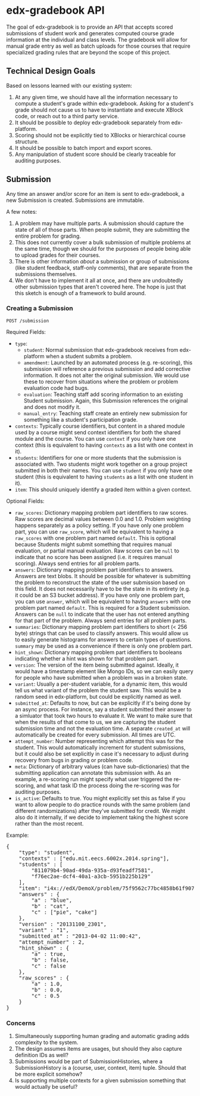 # edx-gradebook API

The goal of edx-gradebook is to provide an API that accepts scored submissions
of student work and generates computed course grade information at the
individual and class levels. The gradebook will allow for manual grade entry
as well as batch uploads for those courses that require specialized grading
rules that are beyond the scope of this project.

## Technical Design Goals

Based on lessons learned with our existing system:

1. At any given time, we should have all the information necessary to compute a
student's grade within edx-gradebook. Asking for a student's grade should not
cause us to have to instantiate and execute XBlock code, or reach out to a third
party service.
2. It should be possible to deploy edx-gradebook separately from edx-platform.
3. Scoring should not be explicitly tied to XBlocks or hierarchical course
structure.
4. It should be possible to batch import and export scores.
5. Any manipulation of student score should be clearly traceable for auditing
purposes.

## Submission

Any time an answer and/or score for an item is sent to edx-gradebook, a new
Submission is created. Submissions are immutable.

A few notes:

1. A problem may have multiple parts. A submission should capture the state of
all of those parts. When people submit, they are submitting the entire problem
for grading.
2. This does not currently cover a bulk submission of multiple problems at the
same time, though we should for the purposes of people being able to upload
grades for their courses.
3. There is other information *about* a submission or group of submissions
(like student feedback, staff-only comments), that are separate from the
submissions themselves.
4. We don't have to implement it all at once, and there are undoubtedly other
submission types that aren't covered here. The hope is just that this sketch is
enough of a framework to build around.

### Creating a Submission

`POST /submission`

Required Fields:

* `type`:
    * `student`: Normal submission that edx-gradebook receives from edx-platform
                 when a student submits a problem.
    * `amendment`: Launched by an automated process (e.g. re-scoring), this
                   submission will reference a previous submission and add
                   corrective information. It does not alter the original
                   submission. We would use these to recover from situations
                   where the problem or problem evaluation code had bugs.
    * `evaluation`: Teaching staff add scoring information to an existing
                    Student submission. Again, this Submission references the
                    original and does not modify it.
    * `manual_entry`: Teaching staff create an entirely new submission for
                      something like a student's participation grade.
* `contexts`: Typically course identifiers, but content in a shared module used
              by a course might send context identifiers for both the shared
              module and the course. You can use `context` if you only have one
              context (this is equivalent to having `contexts` as a list with
              one context in it).
* `students`: Identifiers for one or more students that the submission is
              associated with. Two students might work together on a group
              project submitted in both their names. You can use `student` if
              you only have one student (this is equivalent to having `students`
              as a list with one student in it).
* `item`: This should uniquely identify a graded item within a given context.

Optional Fields:

* `raw_scores`: Dictionary mapping problem part identifiers to raw scores. Raw
                scores are decimal values between 0.0 and 1.0. Problem weighting
                happens separately as a policy setting. If you have only one
                problem part, you can use `raw_score`, which will be equivalent
                to having a `raw_scores` with one problem part named `default`.
                This is optional because Students might submit something that
                requires manual evaluation, or partial manual evaluation. Raw
                scores can be `null` to indicate that no score has been assigned
                (i.e. it requires manual scoring). Always send entries for all
                problem parts.
* `answers`: Dictionary mapping problem part identifiers to answers. Answers are
             text blobs. It should be possible for whatever is submitting the
             problem to reconstruct the state of the user submission based on
             this field. It does not necessarily have to be the state in its
             entirety (e.g. it could be an S3 bucket address). If you have only
             one problem part, you can use `answer`, which will be equivalent
             to having `answers` with one problem part named `default`. This is
             required for a Student submission. Answers can be `null` to
             indicate that the user has not entered anything for that part of
             the problem. Always send entries for all problem parts.
* `summaries`: Dictionary mapping problem part identifiers to short (< 256 byte)
               strings that can be used to classify answers. This would allow us
               to easily generate histograms for answers to certain types of
               questions. `summary` may be used as a convenience if there is
               only one problem part.
* `hint_shown`: Dictionary mapping problem part identifiers to booleans
                indicating whether a hint was shown for that problem part.
* `version`: The version of the item being submitted against. Ideally, it would
             have a timestamp element like Mongo IDs, so we can easily query
             for people who have submitted when a problem was in a broken state.
* `variant`: Usually a per-student variable, for a dynamic item, this would tell
             us what variant of the problem the student saw. This would be a
             random seed in edx-platform, but could be explicitly named as well.
* `submitted_at`: Defaults to now, but can be explicitly if it's being done by
                  an async process. For instance, say a student submitted their
                  answer to a simluator that took two hours to evaluate it. We
                  want to make sure that when the results of that come to us,
                  we are capturing the student submission time and not the
                  evaluation time. A separate `created_at` will automatically
                  be created for every submission. All times are UTC.
* `attempt_number`: Number representing which attempt this was for the student.
                    This would automatically increment for student submissions,
                    but it could also be set explicitly in case it's necessary
                    to adjust during recovery from bugs in grading or problem
                    code.
* `meta`: Dictionary of arbitrary values (can have sub-dictionaries) that the
          submitting application can annotate this submission with. As an
          example, a re-scoring run might specify what user triggered the
          re-scoring, and what task ID the process doing the re-scoring was for
          auditing purposes.
* `is_active`: Defaults to true. You might explicitly set this as false if you
               want to allow people to do practice rounds with the same problem
               (and different randomizations) after they've submitted for
               credit. We might also do it internally, if we decide to implement
               taking the highest score rather than the most recent.

Example:

<pre>
{
    "type": "student",
    "contexts" : ["edu.mit.eecs.6002x.2014.spring"],
    "students" : [
        "811079b4-90ad-49da-935a-d93feadf7581",
        "f76ec2ae-dcf4-40a1-a3cb-5951b225b129"
    ],
    "item": "i4x://edX/DemoX/problem/75f9562c77bc4858b61f907bb810d974",
    "answers" : {
        "a" : "blue",
        "b" : "cat",
        "c" : ["pie", "cake"]
    },
    "version" : "20131100_2301",
    "variant" : "1",
    "submitted_at" : "2013-04-02 11:00:42",
    "attempt_number" : 2,
    "hint_shown" : {
        "a" : true,
        "b" : false,
        "c" : false
    },
    "raw_scores" : {
        "a" : 1.0,
        "b" : 0.0,
        "c" : 0.5
    }
}
</pre>

### Concerns

1. Simultaneously supporting human grading and automatic grading adds complexity
   to the system.
2. The design assumes items are usages, but should they also capture definition
   IDs as well?
3. Submissions would be part of SubmissionHistories, where a SubmissionHistory
   is a (course, user, context, item) tuple. Should that be more explicit
   somehow?
4. Is supporting multiple contexts for a given submission something that would
   actually be useful?
